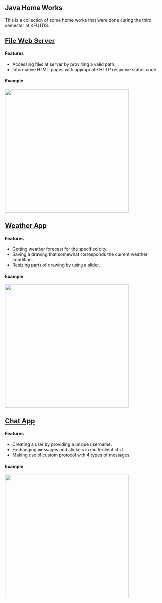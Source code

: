 ## Java Home Works
This is a collection of some home works that were done during the third semester at KFU ITIS. 

## [File Web Server](https://github.com/Nauruz-Guliev/hw-java-semester3/tree/master/hw-file-webserver)

#### Features 
* Accessing files at server by providing a valid path.
* Informative HTML-pages with appropriate HTTP response status code.
#### Example

<p align="left">
   <img src="../master/images/webserver.png" width="400"/>
</p>

## [Weather App](https://github.com/Nauruz-Guliev/hw-java-semester3/tree/master/hw-weather-app)
#### Features 
* Getting weather forecast for the specified city.
* Saving a drawing that somewhat corresponds the current weather condition.
* Resizing parts of drawing by using a slider.  

#### Example
<p align="left">
   <img src="../master/images/javafx-weather-app.png" width="400"/>
</p>


## [Chat App](https://github.com/Nauruz-Guliev/hw-java-semester3/tree/master/hw-chat-app)
#### Features 
* Creating a user by providing a unique username.
* Exchanging messages and stickers in multi-client chat.
* Making use of custom protocol with 4 types of messages.

#### Example
<p align="left">
   <img src="../master/images/chat-app.png" width="400"/>
</p>
